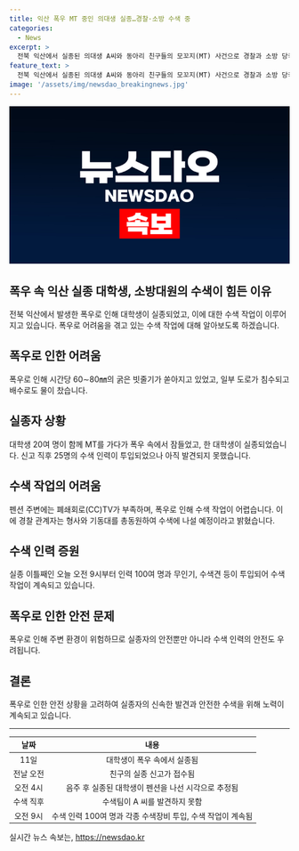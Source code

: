```yaml
---
title: 익산 폭우 MT 중인 의대생 실종…경찰·소방 수색 중
categories:
  - News
excerpt: >
  전북 익산에서 실종된 의대생 A씨와 동아리 친구들의 모꼬지(MT) 사건으로 경찰과 소방 당국이 대규모 수색에 나서고 있습니다. A씨는 폭우 속 익산 금마면의 펜션을 나선 후 실종됐으며, 침수된 도로와 호우로 가로막힌 상황에서 수색이 진행 중입니다. 100여 명의 수색 인력과 무인기, 수색견 등이 투입되었으며, 관계자는 신고가 늦어 실종자가 비 오는 가운데 행방을 찾기 어려움을 겪고 있다고 밝혔습니다. 더불어 CCTV 부족으로 수색이 어렵고, 형사와 기동대가 총동원되어 수색이 진행 중입니다. (사진=전북특별자치도 소방본부 제공)
feature_text: >
  전북 익산에서 실종된 의대생 A씨와 동아리 친구들의 모꼬지(MT) 사건으로 경찰과 소방 당국이 대규모 수색에 나서고 있습니다. A씨는 폭우 속 익산 금마면의 펜션을 나선 후 실종됐으며, 침수된 도로와 호우로 가로막힌 상황에서 수색이 진행 중입니다. 100여 명의 수색 인력과 무인기, 수색견 등이 투입되었으며, 관계자는 신고가 늦어 실종자가 비 오는 가운데 행방을 찾기 어려움을 겪고 있다고 밝혔습니다. 더불어 CCTV 부족으로 수색이 어렵고, 형사와 기동대가 총동원되어 수색이 진행 중입니다. (사진=전북특별자치도 소방본부 제공)
image: '/assets/img/newsdao_breakingnews.jpg'
---
```


<p><img src="/assets/img/newsdao_breakingnews.jpg" alt="pcversion 속보" /></p>

<h2 data-ke-size="size26">폭우 속 익산 실종 대학생, 소방대원의 수색이 힘든 이유</h2>

<p data-ke-size="size16">전북 익산에서 발생한 폭우로 인해 대학생이 실종되었고, 이에 대한 수색 작업이 이루어지고 있습니다. 폭우로 어려움을 겪고 있는 수색 작업에 대해 알아보도록 하겠습니다.</p>

<h2><b>폭우로 인한 어려움</b></h2>

<p data-ke-size="size16">폭우로 인해 시간당 60∼80㎜의 굵은 빗줄기가 쏟아지고 있었고, 일부 도로가 침수되고 배수로도 물이 찼습니다.</p>

<h2><b>실종자 상황</b></h2>

<p data-ke-size="size16">대학생 20여 명이 함께 MT를 가다가 폭우 속에서 잠들었고, 한 대학생이 실종되었습니다. 신고 직후 25명의 수색 인력이 투입되었으나 아직 발견되지 못했습니다.</p>

<h2><b>수색 작업의 어려움</b></h2>

<p data-ke-size="size16">펜션 주변에는 폐쇄회로(CC)TV가 부족하며, 폭우로 인해 수색 작업이 어렵습니다. 이에 경찰 관계자는 형사와 기동대를 총동원하여 수색에 나설 예정이라고 밝혔습니다.</p>

<h2><b>수색 인력 증원</b></h2>

<p data-ke-size="size16">실종 이틀째인 오늘 오전 9시부터 인력 100여 명과 무인기, 수색견 등이 투입되어 수색 작업이 계속되고 있습니다.</p>

<h2><b>폭우로 인한 안전 문제</b></h2>

<p data-ke-size="size16">폭우로 인해 주변 환경이 위험하므로 실종자의 안전뿐만 아니라 수색 인력의 안전도 우려됩니다.</p>

<h2><b>결론</b></h2>

<p data-ke-size="size16">폭우로 인한 안전 상황을 고려하여 실종자의 신속한 발견과 안전한 수색을 위해 노력이 계속되고 있습니다.</p>

<hr>

<table>
    <thead>
        <tr>
            <th style="text-align: center; height: 17px;"><b>날짜</b></th>
            <th style="text-align: center; height: 17px;"><b>내용</b></th>
        </tr>
    </thead>
    <tbody>
        <tr>
            <td style="text-align: center; height: 17px;">11일</td>
            <td style="text-align: center; height: 17px;">대학생이 폭우 속에서 실종됨</td>
        </tr>
        <tr>
            <td style="text-align: center; height: 17px;">전날 오전</td>
            <td style="text-align: center; height: 17px;">친구의 실종 신고가 접수됨</td>
        </tr>
        <tr>
            <td style="text-align: center; height: 17px;">오전 4시</td>
            <td style="text-align: center; height: 17px;">음주 후 실종된 대학생이 펜션을 나선 시각으로 추정됨</td>
        </tr>
        <tr>
            <td style="text-align: center; height: 17px;">수색 직후</td>
            <td style="text-align: center; height: 17px;">수색팀이 A 씨를 발견하지 못함</td>
        </tr>
        <tr>
            <td style="text-align: center; height: 17px;">오전 9시</td>
            <td style="text-align: center; height: 17px;">수색 인력 100여 명과 각종 수색장비 투입, 수색 작업이 계속됨</td>
        </tr>
    </tbody>
</table>
실시간 뉴스 속보는, <a href="https://newsdao.kr" rel="dofollow">https://newsdao.kr</a>



